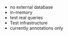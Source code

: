 ---
---

- no external database
- in-memory
- test real queries
- Test infrastructure
- currently annotations only
